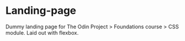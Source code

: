 # Landing-page
Dummy landing page for The Odin Project > Foundations course > CSS module. Laid out with flexbox. 